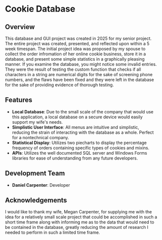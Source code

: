 # Cookie Database

## Overview
This database and GUI project was created in 2025 for my senior project. The entire project was created, presented, and reflected upon within a 5 week timespan. The initial project idea was proposed by my spouse to collect the order infromation of her online cookie business, store it in a database, and present some simple statistics in a graphically pleasing manner. If you examine the database, you might notice some invalid entries. They were the result of testing the custom function that checks if all characters in a string are numerical digits for the sake of screening phone numbers, and the flaws have been fixed and they were left in the database for the sake of providing evidence of thorough testing.

## Features
- **Local Database**: Due to the small scale of the company that would use this application, a local database on a secure device would easily support my wife's needs.
- **Simplistic User Interface**: All menus are intuitive and simplistic, reducing the strain of interacting with the database as a whole. Perfect for a nontechnical company.
- **Statistical Display**: Utilizes two piecharts to display the percentage frequency of orders containing specific types of cookies and mixins.
- **APIs**: Utilizes the well documented SQL server and Windows Forms libraries for ease of understanding from any future developers.


## Development Team
- **Daniel Carpenter**: Developer

## Acknowledgements
I would like to thank my wife, Megan Carpenter, for supplying me with the idea for a relatively small scale project that could be accomplished in such a short time frame along with informing me as to the data that would need to be contained in the database, greatly reducing the amount of research I needed to perform in such a limited time frame.
